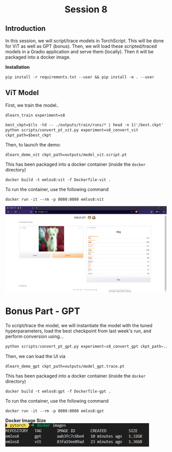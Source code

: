 <div align="center">

# Session 8

</div>


## Introduction

In this session, we will script/trace models in TorchScript. This will be done for ViT as well as GPT (bonus). Then, we will load these scripted/traced models in a Gradio application and serve them (locally). Then it will be packaged into a docker image.


**Installation**  
```
pip install -r requirements.txt --user && pip install -e . --user 
```


## ViT Model

First, we train the model..

```
dlearn_train experiment=s8
```

```
best_ckpt=$(ls -td -- ./outputs/train/runs/* | head -n 1)'/best.ckpt'
python scripts/convert_pt_vit.py experiment=s8_convert_vit ckpt_path=$best_ckpt
```


Then, to launch the demo:

```
dlearn_demo_vit ckpt_path=outputs/model_vit.script.pt
```

This has been packaged into a docker container (inside the `docker` directory)

```
docker build -t emlos8:vit -f Dockerfile-vit .
```
To run the container, use the following command

```
docker run -it --rm -p 8080:8080 emlos8:vit
```

![](./vit.png)

# Bonus Part - GPT

To script/trace the model, we will instantiate the model with the tuned hyperparameters, load the best checkpoint from last week's run, and perform conversion using...

```python
python scripts/convert_pt_gpt.py experiment=s8_convert_gpt ckpt_path=./outputs/best_gpt.ckpt
```

Then, we can load the UI via

```
dlearn_demo_gpt ckpt_path=outputs/model_gpt.trace.pt
```


This has been packaged into a docker container (inside the `docker` directory)
```
docker build -t emlos8:gpt -f Dockerfile-gpt .
```

To run the container, use the following command

```
docker run -it --rm -p 8080:8080 emlos8:gpt
```  


**Docker Image Size**  
![](./docker.png)

